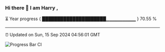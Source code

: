 ### Hi there 👋 I am Harry , 

⏳ Year progress { █████████████████████▁▁▁▁▁▁▁▁▁ } 70.55 %

---

⏰ Updated on Sun, 15 Sep 2024 04:56:01 GMT

![Progress Bar CI](https://github.com/duykhang68/duykhang68/workflows/Progress%20Bar%20CI/badge.svg)
